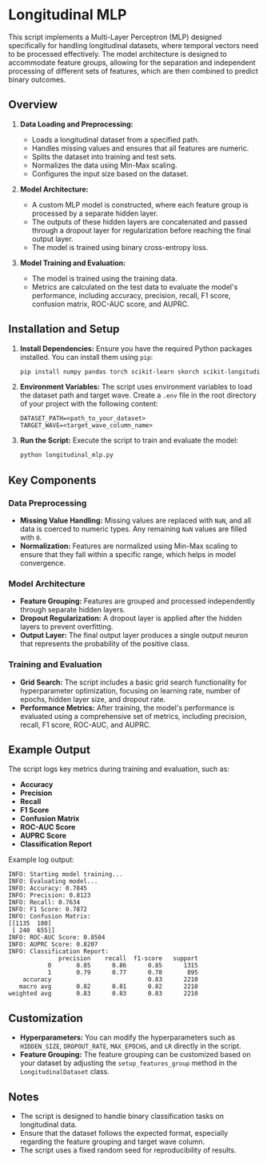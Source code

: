 # Longitudinal MLP

This script implements a Multi-Layer Perceptron (MLP) designed specifically for handling longitudinal datasets, where temporal vectors need to be processed effectively. The model architecture is designed to accommodate feature groups, allowing for the separation and independent processing of different sets of features, which are then combined to predict binary outcomes.

## Overview

1. **Data Loading and Preprocessing:** 
   - Loads a longitudinal dataset from a specified path.
   - Handles missing values and ensures that all features are numeric.
   - Splits the dataset into training and test sets.
   - Normalizes the data using Min-Max scaling.
   - Configures the input size based on the dataset.

2. **Model Architecture:**
   - A custom MLP model is constructed, where each feature group is processed by a separate hidden layer.
   - The outputs of these hidden layers are concatenated and passed through a dropout layer for regularization before reaching the final output layer.
   - The model is trained using binary cross-entropy loss.

3. **Model Training and Evaluation:**
   - The model is trained using the training data.
   - Metrics are calculated on the test data to evaluate the model's performance, including accuracy, precision, recall, F1 score, confusion matrix, ROC-AUC score, and AUPRC.

## Installation and Setup

1. **Install Dependencies:**
   Ensure you have the required Python packages installed. You can install them using `pip`:

   ```bash
   pip install numpy pandas torch scikit-learn skorch scikit-longitudinal python-dotenv
   ```

2. **Environment Variables:**
   The script uses environment variables to load the dataset path and target wave. Create a `.env` file in the root directory of your project with the following content:

   ```env
   DATASET_PATH=<path_to_your_dataset>
   TARGET_WAVE=<target_wave_column_name>
   ```

3. **Run the Script:**
   Execute the script to train and evaluate the model:

   ```bash
   python longitudinal_mlp.py
   ```

## Key Components

### Data Preprocessing

- **Missing Value Handling:** Missing values are replaced with `NaN`, and all data is coerced to numeric types. Any remaining `NaN` values are filled with `0`.
- **Normalization:** Features are normalized using Min-Max scaling to ensure that they fall within a specific range, which helps in model convergence.

### Model Architecture

- **Feature Grouping:** Features are grouped and processed independently through separate hidden layers.
- **Dropout Regularization:** A dropout layer is applied after the hidden layers to prevent overfitting.
- **Output Layer:** The final output layer produces a single output neuron that represents the probability of the positive class.

### Training and Evaluation

- **Grid Search:** The script includes a basic grid search functionality for hyperparameter optimization, focusing on learning rate, number of epochs, hidden layer size, and dropout rate.
- **Performance Metrics:** After training, the model's performance is evaluated using a comprehensive set of metrics, including precision, recall, F1 score, ROC-AUC, and AUPRC.

## Example Output

The script logs key metrics during training and evaluation, such as:

- **Accuracy**
- **Precision**
- **Recall**
- **F1 Score**
- **Confusion Matrix**
- **ROC-AUC Score**
- **AUPRC Score**
- **Classification Report**

Example log output:
```plaintext
INFO: Starting model training...
INFO: Evaluating model...
INFO: Accuracy: 0.7845
INFO: Precision: 0.8123
INFO: Recall: 0.7634
INFO: F1 Score: 0.7872
INFO: Confusion Matrix:
[[1135  180]
 [ 240  655]]
INFO: ROC-AUC Score: 0.8504
INFO: AUPRC Score: 0.8207
INFO: Classification Report:
              precision    recall  f1-score   support
           0       0.85      0.86      0.85      1315
           1       0.79      0.77      0.78       895
    accuracy                           0.83      2210
   macro avg       0.82      0.81      0.82      2210
weighted avg       0.83      0.83      0.83      2210
```

## Customization

- **Hyperparameters:** You can modify the hyperparameters such as `HIDDEN_SIZE`, `DROPOUT_RATE`, `MAX_EPOCHS`, and `LR` directly in the script.
- **Feature Grouping:** The feature grouping can be customized based on your dataset by adjusting the `setup_features_group` method in the `LongitudinalDataset` class.

## Notes

- The script is designed to handle binary classification tasks on longitudinal data.
- Ensure that the dataset follows the expected format, especially regarding the feature grouping and target wave column.
- The script uses a fixed random seed for reproducibility of results.

